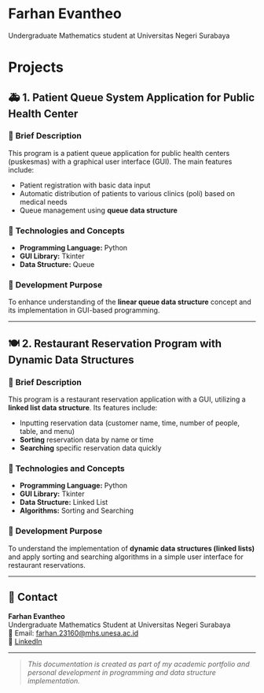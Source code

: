 # Farhan Evantheo
Undergraduate Mathematics student at Universitas Negeri Surabaya

# Projects

## 🚑 **1. Patient Queue System Application for Public Health Center**

### 🔹 **Brief Description**
This program is a patient queue application for public health centers (puskesmas) with a graphical user interface (GUI). The main features include:
- Patient registration with basic data input
- Automatic distribution of patients to various clinics (poli) based on medical needs
- Queue management using **queue data structure**

### 🔹 **Technologies and Concepts**
- **Programming Language:** Python
- **GUI Library:** Tkinter
- **Data Structure:** Queue

### 🔹 **Development Purpose**
To enhance understanding of the **linear queue data structure** concept and its implementation in GUI-based programming.

---

## 🍽️ **2. Restaurant Reservation Program with Dynamic Data Structures**

### 🔹 **Brief Description**
This program is a restaurant reservation application with a GUI, utilizing a **linked list data structure**. Its features include:
- Inputting reservation data (customer name, time, number of people, table, and menu)
- **Sorting** reservation data by name or time
- **Searching** specific reservation data quickly

### 🔹 **Technologies and Concepts**
- **Programming Language:** Python
- **GUI Library:** Tkinter
- **Data Structure:** Linked List
- **Algorithms:** Sorting and Searching

### 🔹 **Development Purpose**
To understand the implementation of **dynamic data structures (linked lists)** and apply sorting and searching algorithms in a simple user interface for restaurant reservations.

---

## 📝 **Contact**
**Farhan Evantheo**  
Undergraduate Mathematics Student at Universitas Negeri Surabaya  
📧 Email: farhan.23160@mhs.unesa.ac.id  
🔗 [LinkedIn](https://www.linkedin.com/in/farhan-evantheo-075218373)

---

> *This documentation is created as part of my academic portfolio and personal development in programming and data structure implementation.*
